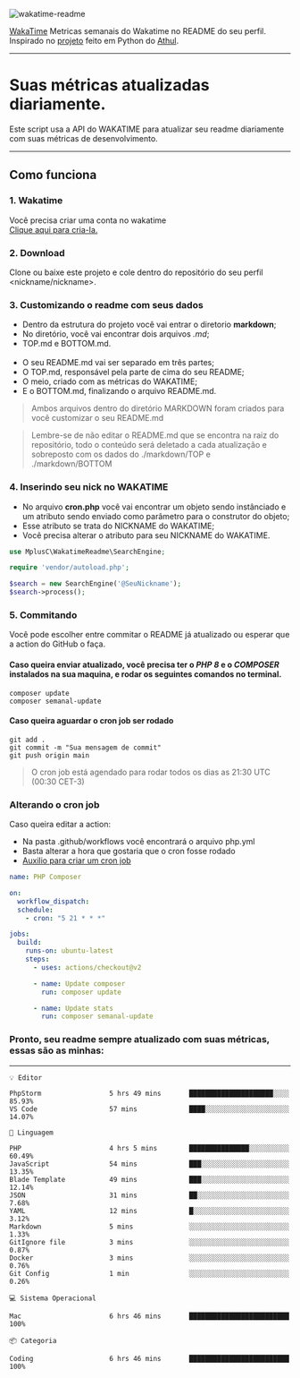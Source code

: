 ![wakatime-readme](https://socialify.git.ci/bymatheus/wakatime-readme/image?description=1&descriptionEditable=M%C3%A9tricas%20semanais%20do%20Wakatime%20no%20seu%20README%20de%20perfil.&font=KoHo&forks=1&language=1&owner=1&pattern=Signal&stargazers=1&theme=Dark)

[WakaTime](https://wakatime.com) Metricas semanais do Wakatime no README do seu perfil. <br>
Inspirado no [projeto](https://github.com/athul/waka-readme) feito em Python do [Athul](https://github.com/athul).
___

# Suas métricas atualizadas diariamente.
Este script usa a API do WAKATIME para atualizar seu readme diariamente com suas métricas de desenvolvimento.

___

## Como funciona

### 1. Wakatime
Você precisa criar uma conta no wakatime <br>
[Clique aqui para cria-la.](https://wakatime.com) 

### 2. Download
Clone ou baixe este projeto e cole dentro do repositório do seu perfil <nickname/nickname>.

### 3. Customizando o readme com seus dados
- Dentro da estrutura do projeto você vai entrar o diretorio **markdown**;  
- No diretório, você vai encontrar dois arquivos *.md*;
- TOP.md e BOTTOM.md.
<br><br>
- O seu README.md vai ser separado em três partes; 
- O TOP.md, responsável pela parte de cima do seu README;
- O meio, criado com as métricas do WAKATIME;
- E o BOTTOM.md, finalizando o arquivo README.md.<br>

> Ambos arquivos dentro do diretório MARKDOWN foram criados para você customizar o seu README.md

> Lembre-se de não editar o README.md que se encontra na raiz do repositório, todo o conteúdo será deletado a cada atualização e sobreposto com os dados do ./markdown/TOP e ./markdown/BOTTOM

### 4. Inserindo seu nick no WAKATIME
- No arquivo **cron.php** você vai encontrar um objeto sendo instânciado e um atributo sendo enviado como parâmetro para o construtor do objeto;
- Esse atributo se trata do NICKNAME do WAKATIME;
- Você precisa alterar o atributo para seu NICKNAME do WAKATIME.

```php
use MplusC\WakatimeReadme\SearchEngine;

require 'vendor/autoload.php';

$search = new SearchEngine('@SeuNickname');
$search->process();
```

### 5. Commitando
Você pode escolher entre commitar o README já atualizado ou esperar que a action do GitHub o faça. <br>

#### Caso queira enviar atualizado, você precisa ter o *PHP 8* e o *COMPOSER* instalados na sua maquina, e rodar os seguintes comandos no terminal.
```composer
composer update
composer semanal-update 
```

#### Caso queira aguardar o cron job ser rodado 
```git 
git add .
git commit -m "Sua mensagem de commit"
git push origin main
```

>O cron job está agendado para rodar todos os dias as 21:30 UTC (00:30 CET-3) 

### Alterando o cron job
Caso queira editar a action:

- Na pasta .github/workflows você encontrará o arquivo php.yml
- Basta alterar a hora que gostaria que o cron fosse rodado
- [Auxilio para criar um cron job](https://crontab.guru)

```yml
name: PHP Composer

on:
  workflow_dispatch:
  schedule:
    - cron: "5 21 * * *"

jobs:
  build:
    runs-on: ubuntu-latest
    steps:
      - uses: actions/checkout@v2

      - name: Update composer
        run: composer update

      - name: Update stats
        run: composer semanal-update
```

### Pronto, seu readme sempre atualizado com suas métricas, essas são as minhas:

___
```text
💡 Editor

PhpStorm                 5 hrs 49 mins       █████████████████████░░░░     85.93%
VS Code                  57 mins             ████░░░░░░░░░░░░░░░░░░░░░     14.07%
```
```text
💬 Linguagem

PHP                      4 hrs 5 mins        ███████████████░░░░░░░░░░     60.49%
JavaScript               54 mins             ███░░░░░░░░░░░░░░░░░░░░░░     13.35%
Blade Template           49 mins             ███░░░░░░░░░░░░░░░░░░░░░░     12.14%
JSON                     31 mins             ██░░░░░░░░░░░░░░░░░░░░░░░      7.68%
YAML                     12 mins             █░░░░░░░░░░░░░░░░░░░░░░░░      3.12%
Markdown                 5 mins              ░░░░░░░░░░░░░░░░░░░░░░░░░      1.33%
GitIgnore file           3 mins              ░░░░░░░░░░░░░░░░░░░░░░░░░      0.87%
Docker                   3 mins              ░░░░░░░░░░░░░░░░░░░░░░░░░      0.76%
Git Config               1 min               ░░░░░░░░░░░░░░░░░░░░░░░░░      0.26%
```
```text
💻 Sistema Operacional

Mac                      6 hrs 46 mins       █████████████████████████       100%
```
```text
📦 Categoria

Coding                   6 hrs 46 mins       █████████████████████████       100%
```
